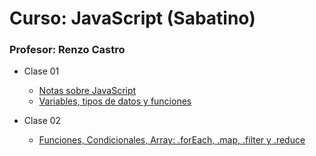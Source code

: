 # Curso: JavaScript (Sabatino)

### Profesor: Renzo Castro

- Clase 01
  - [Notas sobre JavaScript](docs/notas-sobre-javascript.md)
  - [Variables, tipos de datos y funciones](docs/variables--tipos-de-dato--funciones.md)

- Clase 02
  - [Funciones, Condicionales, Array: .forEach, .map, .filter y .reduce](docs/functiones-array-condicionales.md)
